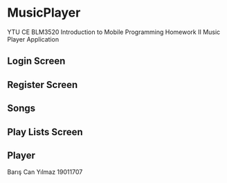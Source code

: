 # MusicPlayer

YTU CE BLM3520 Introduction to Mobile Programming Homework II Music Player Application

## Login Screen

## Register Screen

## Songs

## Play Lists Screen

## Player


Barış Can Yılmaz
19011707
